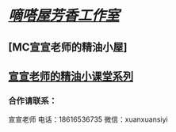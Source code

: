 # [***嘀嗒屋芳香工作室***](main/index.html)

## [MC宣宣老师的精油小屋]

## [宣宣老师的精油小课堂系列](Mr-Xuan's-small-class.md)

### 合作请联系：
宣宣老师 
电话：18616536735
微信：xuanxuansiyi
